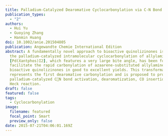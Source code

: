 ```yaml
---
title: Palladium-Catalyzed Dearomative Cyclocarbonylation via C-N Bond Activation
publication_types:
  - "2"
authors:
  - Hui Yu
  - Guoying Zhang
  - Hanmin Huang
doi: 10.1002/anie.201504805
publication: Angewandte Chemie International Edition
abstract: A fundamentally novel approach to bioactive quinolizinones is based on
  the palladium-catalyzed intramolecular cyclocarbonylation of allylamines.
  [Pd(Xantphos)I2], which features a very large bite angle, has been found to
  facilitate the rapid carbonylation of azaarene-substituted allylamines into
  bioactive quinolizinones in good to excellent yields. This transformation
  represents the first dearomative carbonylation and is proposed to proceed by
  palladium-catalyzed CN bond activation, dearomatization, CO insertion, and a
  Heck reaction.
draft: false
featured: false
tags:
  - Cyclocarbonylation
image:
  filename: featured
  focal_point: Smart
  preview_only: false
date: 2015-07-21T04:06:01.169Z
---
```

